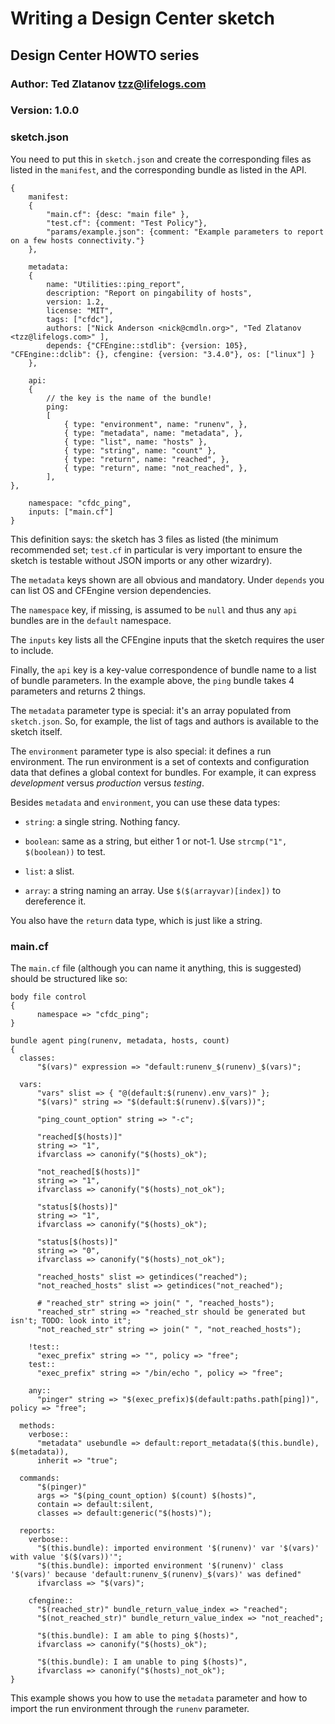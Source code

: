 # Writing a Design Center sketch

## Design Center HOWTO series

### Author: Ted Zlatanov <tzz@lifelogs.com>

### Version: 1.0.0

### sketch.json

You need to put this in `sketch.json` and create the corresponding files as
listed in the `manifest`, and the corresponding bundle as listed in the API.

    {
        manifest:
        {
            "main.cf": {desc: "main file" },
            "test.cf": {comment: "Test Policy"},
            "params/example.json": {comment: "Example parameters to report on a few hosts connectivity."}
        },

        metadata:
        {
            name: "Utilities::ping_report",
    	    description: "Report on pingability of hosts",
            version: 1.2,
            license: "MIT",
            tags: ["cfdc"],
            authors: ["Nick Anderson <nick@cmdln.org>", "Ted Zlatanov <tzz@lifelogs.com>" ],
            depends: {"CFEngine::stdlib": {version: 105}, "CFEngine::dclib": {}, cfengine: {version: "3.4.0"}, os: ["linux"] }
        },

        api:
        {
            // the key is the name of the bundle!
            ping:
            [
                { type: "environment", name: "runenv", },
                { type: "metadata", name: "metadata", },
                { type: "list", name: "hosts" },
                { type: "string", name: "count" },
                { type: "return", name: "reached", },
                { type: "return", name: "not_reached", },
            ],
    },
    
        namespace: "cfdc_ping",
        inputs: ["main.cf"]
    }

This definition says: the sketch has 3 files as listed (the minimum recommended
set; `test.cf` in particular is very important to ensure the sketch is testable
without JSON imports or any other wizardry).

The `metadata` keys shown are all obvious and mandatory.  Under `depends` you can
list OS and CFEngine version dependencies.

The `namespace` key, if missing, is assumed to be `null` and thus any `api`
bundles are in the `default` namespace.

The `inputs` key lists all the CFEngine inputs that the sketch requires the user
to include.

Finally, the `api` key is a key-value correspondence of bundle name to a list of
bundle parameters.  In the example above, the `ping` bundle takes 4 parameters
and returns 2 things.

The `metadata` parameter type is special: it's an array populated from
`sketch.json`.  So, for example, the list of tags and authors is available to
the sketch itself.

The `environment` parameter type is also special: it defines a run environment.
The run environment is a set of contexts and configuration data that defines a
global context for bundles.  For example, it can express *development* versus
*production* versus *testing*.

Besides `metadata` and `environment`, you can use these data types:

* `string`: a single string.  Nothing fancy.

* `boolean`: same as a string, but either 1 or not-1.  Use `strcmp("1", $(boolean))` to test.

* `list`: a slist.

* `array`: a string naming an array.  Use `$($(arrayvar)[index])` to dereference it.

You also have the `return` data type, which is just like a string.

### main.cf

The `main.cf` file (although you can name it anything, this is suggested) should
be structured like so:

```
body file control
{
      namespace => "cfdc_ping";
}

bundle agent ping(runenv, metadata, hosts, count)
{
  classes:
      "$(vars)" expression => "default:runenv_$(runenv)_$(vars)";

  vars:
      "vars" slist => { "@(default:$(runenv).env_vars)" };
      "$(vars)" string => "$(default:$(runenv).$(vars))";

      "ping_count_option" string => "-c";

      "reached[$(hosts)]"
      string => "1",
      ifvarclass => canonify("$(hosts)_ok");

      "not_reached[$(hosts)]"
      string => "1",
      ifvarclass => canonify("$(hosts)_not_ok");

      "status[$(hosts)]"
      string => "1",
      ifvarclass => canonify("$(hosts)_ok");

      "status[$(hosts)]"
      string => "0",
      ifvarclass => canonify("$(hosts)_not_ok");

      "reached_hosts" slist => getindices("reached");
      "not_reached_hosts" slist => getindices("not_reached");

      # "reached_str" string => join(" ", "reached_hosts");
      "reached_str" string => "reached_str should be generated but isn't; TODO: look into it";
      "not_reached_str" string => join(" ", "not_reached_hosts");

    !test::
      "exec_prefix" string => "", policy => "free";
    test::
      "exec_prefix" string => "/bin/echo ", policy => "free";

    any::
      "pinger" string => "$(exec_prefix)$(default:paths.path[ping])", policy => "free";

  methods:
    verbose::
      "metadata" usebundle => default:report_metadata($(this.bundle), $(metadata)),
      inherit => "true";

  commands:
      "$(pinger)"
      args => "$(ping_count_option) $(count) $(hosts)",
      contain => default:silent,
      classes => default:generic("$(hosts)");

  reports:
    verbose::
      "$(this.bundle): imported environment '$(runenv)' var '$(vars)' with value '$($(vars))'";
      "$(this.bundle): imported environment '$(runenv)' class '$(vars)' because 'default:runenv_$(runenv)_$(vars)' was defined"
      ifvarclass => "$(vars)";

    cfengine::
      "$(reached_str)" bundle_return_value_index => "reached";
      "$(not_reached_str)" bundle_return_value_index => "not_reached";

      "$(this.bundle): I am able to ping $(hosts)",
      ifvarclass => canonify("$(hosts)_ok");

      "$(this.bundle): I am unable to ping $(hosts)",
      ifvarclass => canonify("$(hosts)_not_ok");
}
```

This example shows you how to use the `metadata` parameter and how to import the
run environment through the `runenv` parameter.

